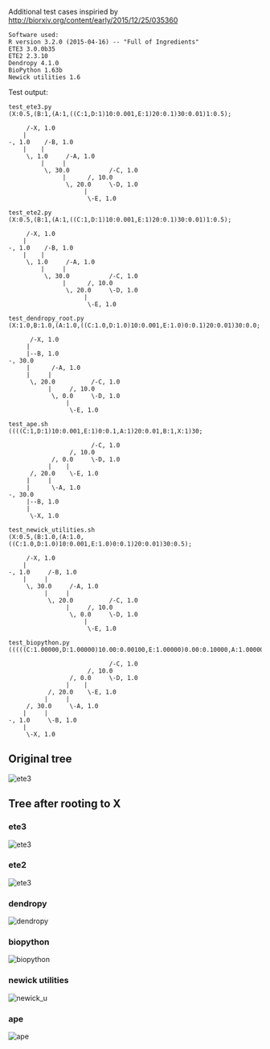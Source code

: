 Additional test cases inspiried by http://biorxiv.org/content/early/2015/12/25/035360
```
Software used:
R version 3.2.0 (2015-04-16) -- "Full of Ingredients"
ETE3 3.0.0b35
ETE2 2.3.10
Dendropy 4.1.0
BioPython 1.63b
Newick utilities 1.6
```

Test output:
```
test_ete3.py
(X:0.5,(B:1,(A:1,((C:1,D:1)10:0.001,E:1)20:0.1)30:0.01)1:0.5);

     /-X, 1.0
    |
-, 1.0    /-B, 1.0
    |    |
     \, 1.0     /-A, 1.0
         |     |
          \, 30.0           /-C, 1.0
               |      /, 10.0
                \, 20.0     \-D, 1.0
                     |
                      \-E, 1.0
```
```
test_ete2.py
(X:0.5,(B:1,(A:1,((C:1,D:1)10:0.001,E:1)20:0.1)30:0.01)1:0.5);

     /-X, 1.0
    |
-, 1.0    /-B, 1.0
    |    |
     \, 1.0     /-A, 1.0
         |     |
          \, 30.0           /-C, 1.0
               |      /, 10.0
                \, 20.0     \-D, 1.0
                     |
                      \-E, 1.0
```
```
test_dendropy_root.py
(X:1.0,B:1.0,(A:1.0,((C:1.0,D:1.0)10:0.001,E:1.0)0:0.1)20:0.01)30:0.0;

      /-X, 1.0
     |
     |--B, 1.0
-, 30.0
     |      /-A, 1.0
     |     |
      \, 20.0          /-C, 1.0
           |     /, 10.0
            \, 0.0     \-D, 1.0
                |
                 \-E, 1.0
```
```
test_ape.sh
((((C:1,D:1)10:0.001,E:1)0:0.1,A:1)20:0.01,B:1,X:1)30;

                       /-C, 1.0
                 /, 10.0
            /, 0.0     \-D, 1.0
           |    |
      /, 20.0    \-E, 1.0
     |     |
     |      \-A, 1.0
-, 30.0
     |--B, 1.0
     |
      \-X, 1.0
```
```
test_newick_utilities.sh
(X:0.5,(B:1.0,(A:1.0,((C:1.0,D:1.0)10:0.001,E:1.0)0:0.1)20:0.01)30:0.5);

     /-X, 1.0
    |
-, 1.0     /-B, 1.0
    |     |
     \, 30.0     /-A, 1.0
          |     |
           \, 20.0          /-C, 1.0
                |     /, 10.0
                 \, 0.0     \-D, 1.0
                     |
                      \-E, 1.0
```
```
test_biopython.py
(((((C:1.00000,D:1.00000)10.00:0.00100,E:1.00000)0.00:0.10000,A:1.00000)20.00:0.01000,B:1.00000)30.00:1.00000,X:0.00000):0.00000;

                            /-C, 1.0
                      /, 10.0
                 /, 0.0     \-D, 1.0
                |    |
           /, 20.0    \-E, 1.0
          |     |
     /, 30.0     \-A, 1.0
    |     |
-, 1.0     \-B, 1.0
    |
     \-X, 1.0
```
## Original tree
![ete3](https://github.com/jhcepas/test_branch_support_after_tree_rerooting/blob/master/original_tree.png)
## Tree after rooting to X
### ete3
![ete3](https://github.com/jhcepas/test_branch_support_after_tree_rerooting/blob/master/test_ete3.py.png)
### ete2
![ete3](https://github.com/jhcepas/test_branch_support_after_tree_rerooting/blob/master/test_ete2.py.png)
### dendropy
![dendropy](https://github.com/jhcepas/test_branch_support_after_tree_rerooting/blob/master/test_dendropy_root.py.png)
### biopython
![biopython](https://github.com/jhcepas/test_branch_support_after_tree_rerooting/blob/master/test_biopython.py.png)
### newick utilities
![newick_u](https://github.com/jhcepas/test_branch_support_after_tree_rerooting/blob/master/test_newick_utilities.sh.png)
### ape
![ape](https://github.com/jhcepas/test_branch_support_after_tree_rerooting/blob/master/test_ape.sh.png)
